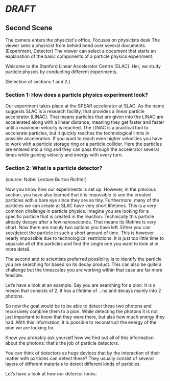 # _DRAFT_

## Second Scene





The camera enters the physicist's office.
Focuses on physicists desk
The viewer sees a physicist from behind bend over several documents. (Experiment, Detector)
The viewer can select a document that starts an explanation of the basic components of a particle physics experiment.



Welcome to the Stanford Linear Accelerator Centre (SLAC). Her, we study particle physics by conducting different experiments.

(Selection of sections 1 and 2.)

### Section 1: How does a particle physics experiment look?

Our experiment takes place at the SPEAR accelerator at SLAC. As the name suggests SLAC is a research facility, that provides a linear particle accelerator (LINAC). That means particles that are given into the LINAC are accelerated along with a linear distance, meaning they get faster and faster until a maximum velocity is reached. The LINAC is a practical tool to accelerate particles, but it quickly reaches the technological limits in possible acceleration. If you want to reach even higher velocities you have to work with a particle storage ring or a particle collider. Here the particles are entered into a ring and they can pass through the accelerator several times while gaining velocity and energy with every turn.

### Section 2: What is a particle detector?
(source: Nobel Lecture Burton Richter)

Now you know how our experiments is set up. However, in the previous section, you have also learned that it is impossible to see the created particles with a bare eye since they are so tiny. Furthermore, many of the particles we can create at SLAC have very short lifetimes. This is a very common challenge in particle physics. Imagine you are looking for a specific particle that is created in the reaction. Technically this particle already decays after a few nanoseconds. That means its lifetime is very short. Now there are mainly two options you have left. Either you can see/detect the particle in such a short amount of time. This is however nearly impossible due to technological restrictions. It is just too little time to separate all of the particles and find the single one you want to look at in more detail.

The second and to scientists preferred possibility is to identify the particle you are searching for based on its decay product. This can also be quite a challenge but the timescales you are working within that case are far more feasible.

Let’s have a look at an example.
Say you are searching for a pion. It is a meson that consists of 2. It has a lifetime of ...ns and decays mainly into 2 photons.

So now the goal would be to be able to detect these two photons and recursively combine them to a pion. While detecting the photons it is not just important to know that they were there, but also how much energy they had. With this information, it is possible to reconstruct the energy of the pion we are looking for.

Know you probably ask yourself how we find out all of this information about the photons: that's the job of particle detectors.

You can think of detectors as huge devices that by the interaction of their matter with particles can detect these?
They usually consist of several layers of different materials to detect different kinds of particles.

Let’s have a look at how our detector looks:


